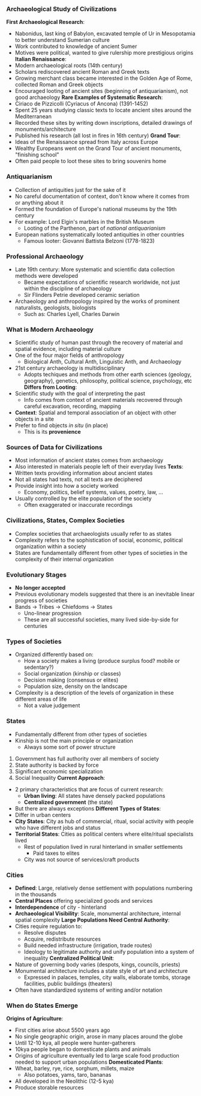 ### Archaeological Study of Civilizations
**First Archaeological Research**:
 - Nabonidus, last king of Babylon, excavated temple of Ur in Mesopotamia to better understand Sumerian culture
 - Work contributed to knowledge of ancient Sumer
 - Motives were political, wanted to give rulership more prestigious origins
**Italian Renaissance**:
 - Modern archaeological roots (14th century)
 - Scholars rediscovered ancient Roman and Greek texts
 - Growing merchant class became interested in the Golden Age of Rome, collected Roman and Greek objects
 - Encouraged looting of ancient sites (beginning of antiquarianism), not good archaeology
**Rare Examples of Systematic Research**:
 - Ciriaco de Pizzicolli (Cyriacus of Ancona) (1391-1452)
 - Spent 25 years studying classic texts to locate ancient sites around the Mediterranean
 - Recorded these sites by writing down inscriptions, detailed drawings of monuments/architecture
 - Published his research (all lost in fires in 16th century)
**Grand Tour**:
 - Ideas of the Renaissance spread from Italy across Europe
 - Wealthy Europeans went on the Grand Tour of ancient monuments, "finishing school"
 - Often paid people to loot these sites to bring souvenirs home

### Antiquarianism
 - Collection of antiquities just for the sake of it
 - No careful documentation of context, don't know where it comes from or anything about it
 - Formed the foundation of Europe's national museums by the 19th century
 - For example: Lord Elgin's marbles in the British Museum
	 - Looting of the Parthenon, part of *national antiquarianism*
 - European nations systematically looted antiquities in other countries
	 - Famous looter: Giovanni Battista Belzoni (1778-1823)

### Professional Archaeology
 - Late 19th century: More systematic and scientific data collection methods were developed
	 - Became expectations of scientific research worldwide, not just within the discipline of archaeology
	 - Sir Flinders Petrie developed ceramic seriation
 - Archaeology and anthropology inspired by the works of prominent naturalists, geologists, biologists
	 - Such as: Charles Lyell, Charles Darwin

### What is Modern Archaeology
 - Scientific study of human past through the recovery of material and spatial evidence, including material culture
 - One of the four major fields of anthropology
	 - Biological Anth, Cultural Anth, Linguistic Anth, and Archaeology
 - 21st century archaeology is multidisciplinary
	 - Adopts techiques and methods from other earth sciences (geology, geography), genetics, philosophy, political science, psychology, etc
**Differs from Looting**:
 - Scientific study with the goal of interpreting the past
	 - Info comes from context of ancient materials recovered through careful excavation, recording, mapping
 - **Context**: Spatial and temporal association of an object with other objects in a site
 - Prefer to find objects *in situ* (in place)
	 - This is its **provenience**

### Sources of Data for Civilizations
 - Most information of ancient states comes from archaeology
 - Also interested in materials people left of their everyday lives
**Texts**:
- Written texts providing information about ancient states
- Not all states had texts, not all texts are deciphered
- Provide insight into how a society worked
	- Economy, politics, belief systems, values, poetry, law, ...
- Usually controlled by the elite population of the society
	- Often exaggerated or inaccurate recordings

### Civilizations, States, Complex Societies
 - Complex societies that archaeologists usually refer to as states
 - Complexity refers to the sophistication of social, economic, political organization within a society
 - States are fundamentally different from other types of societies in the complexity of their internal organization

### Evolutionary Stages
 - **No longer accepted**
 - Previous evolutionary models suggested that there is an inevitable linear progress of societies
 - Bands -> Tribes -> Chiefdoms -> States
	 - Uno-linear progression
	 - These are all successful societies, many lived side-by-side for centuries

### Types of Societies
 - Organized differently based on:
	 - How a society makes a living (produce surplus food? mobile or sedentary?)
	 - Social organization (kinship or classes)
	 - Decision making (consensus or elites)
	 - Population size, density on the landscape
 - Complexity is a description of the levels of organization in these different areas of life
	 - Not a value judgement

### States
 - Fundamentally different from other types of societies
 - Kinship is not the main principle or organization
	 - Always some sort of power structure
1. Government has full authority over all members of society
2. State authority is backed by force
3. Significant economic specialization
4. Social Inequality
**Current Approach**:
 - 2 primary characteristics that are focus of current research:
	 - **Urban living**: All states have densely packed populations
	 - **Centralized government** (the state)
 - But there are always exceptions
**Different Types of States**:
 - Differ in urban centers
 - **City States**: City as hub of commercial, ritual, social activity with people who have different jobs and status
 - **Territorial States**: Cities as political centers where elite/ritual specialists lived
	 - Rest of population lived in rural hinterland in smaller settlements
		 - Paid taxes to elites
	 - City was not source of services/craft products

### Cities
 - **Defined**: Large, relatively dense settlement with populations numbering in the thousands
 - **Central Places** offering specialized goods and services
 - **Interdependence** of city - hinterland
 - **Archaeological Visibility**: Scale, monumental architecture, internal spatial complexity
**Large Populations Need Central Authority**:
 - Cities require regulation to:
	 - Resolve disputes
	 - Acquire, redistribute resources
	 - Build needed infrastructure (irrigation, trade routes)
	 - Ideology to legitimate authority and unify population into a system of inequality
**Centralized Political Unit**:
 - Nature of governing body varies (despots, kings, councils, priests)
 - Monumental architecture includes a state style of art and architecture
	 - Expressed in palaces, temples, city walls, elaborate tombs, storage facilities, public buildings (theaters)
 - Often have standardized systems of writing and/or notation

### When do States Emerge
 **Origins of Agriculture**:
  - First cities arise about 5500 years ago
  - No single geographic origin, arose in many places around the globe
  - Until 12-10 kya, all people were hunter-gatherers
  - 10kya people began to domesticate plants and animals
  - Origins of agriculture eventually led to large scale food production needed to support urban populations
**Domesticated Plants**:
 - Wheat, barley, rye, rice, sorghum, millets, maize
	 - Also potatoes, yams, taro, bananas
 - All developed in the Neolithic (12-5 kya)
 - Produce storable resources
